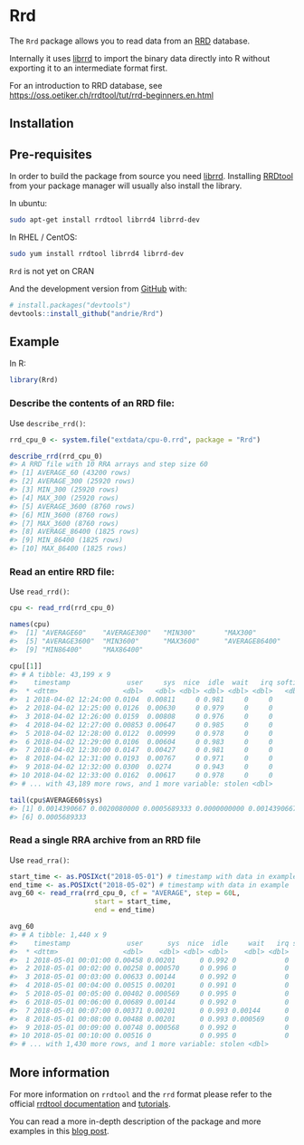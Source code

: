 
<!-- README.md is generated from README.Rmd. Please edit that file -->
Rrd
===

The `Rrd` package allows you to read data from an [RRD](http://oss.oetiker.ch/rrdtool/) database.

Internally it uses [librrd](http://oss.oetiker.ch/rrdtool/doc/librrd.en.html) to import the binary data directly into R without exporting it to an intermediate format first.

For an introduction to RRD database, see <https://oss.oetiker.ch/rrdtool/tut/rrd-beginners.en.html>

Installation
------------

Pre-requisites
--------------

In order to build the package from source you need [librrd](http://oss.oetiker.ch/rrdtool/doc/librrd.en.html). Installing [RRDtool](http://oss.oetiker.ch/rrdtool/) from your package manager will usually also install the library.

In ubuntu:

``` sh
sudo apt-get install rrdtool librrd4 librrd-dev
```

In RHEL / CentOS:

``` sh
sudo yum install rrdtool librrd4 librrd-dev
```

`Rrd` is not yet on CRAN

And the development version from [GitHub](https://github.com/) with:

``` r
# install.packages("devtools")
devtools::install_github("andrie/Rrd")
```

Example
-------

In R:

``` r
library(Rrd)
```

### Describe the contents of an RRD file:

Use `describe_rrd()`:

``` r
rrd_cpu_0 <- system.file("extdata/cpu-0.rrd", package = "Rrd")

describe_rrd(rrd_cpu_0)
#> A RRD file with 10 RRA arrays and step size 60
#> [1] AVERAGE_60 (43200 rows)
#> [2] AVERAGE_300 (25920 rows)
#> [3] MIN_300 (25920 rows)
#> [4] MAX_300 (25920 rows)
#> [5] AVERAGE_3600 (8760 rows)
#> [6] MIN_3600 (8760 rows)
#> [7] MAX_3600 (8760 rows)
#> [8] AVERAGE_86400 (1825 rows)
#> [9] MIN_86400 (1825 rows)
#> [10] MAX_86400 (1825 rows)
```

### Read an entire RRD file:

Use `read_rrd()`:

``` r
cpu <- read_rrd(rrd_cpu_0)

names(cpu)
#>  [1] "AVERAGE60"    "AVERAGE300"   "MIN300"       "MAX300"      
#>  [5] "AVERAGE3600"  "MIN3600"      "MAX3600"      "AVERAGE86400"
#>  [9] "MIN86400"     "MAX86400"

cpu[[1]]
#> # A tibble: 43,199 x 9
#>    timestamp              user     sys  nice  idle  wait   irq softirq
#>  * <dttm>                <dbl>   <dbl> <dbl> <dbl> <dbl> <dbl>   <dbl>
#>  1 2018-04-02 12:24:00 0.0104  0.00811     0 0.981     0     0       0
#>  2 2018-04-02 12:25:00 0.0126  0.00630     0 0.979     0     0       0
#>  3 2018-04-02 12:26:00 0.0159  0.00808     0 0.976     0     0       0
#>  4 2018-04-02 12:27:00 0.00853 0.00647     0 0.985     0     0       0
#>  5 2018-04-02 12:28:00 0.0122  0.00999     0 0.978     0     0       0
#>  6 2018-04-02 12:29:00 0.0106  0.00604     0 0.983     0     0       0
#>  7 2018-04-02 12:30:00 0.0147  0.00427     0 0.981     0     0       0
#>  8 2018-04-02 12:31:00 0.0193  0.00767     0 0.971     0     0       0
#>  9 2018-04-02 12:32:00 0.0300  0.0274      0 0.943     0     0       0
#> 10 2018-04-02 12:33:00 0.0162  0.00617     0 0.978     0     0       0
#> # ... with 43,189 more rows, and 1 more variable: stolen <dbl>

tail(cpu$AVERAGE60$sys)
#> [1] 0.0014390667 0.0020080000 0.0005689333 0.0000000000 0.0014390667
#> [6] 0.0005689333
```

### Read a single RRA archive from an RRD file

Use `read_rra()`:

``` r
start_time <- as.POSIXct("2018-05-01") # timestamp with data in example
end_time <- as.POSIXct("2018-05-02") # timestamp with data in example
avg_60 <- read_rra(rrd_cpu_0, cf = "AVERAGE", step = 60L, 
                     start = start_time, 
                     end = end_time)

avg_60
#> # A tibble: 1,440 x 9
#>    timestamp              user      sys  nice  idle     wait   irq softirq
#>  * <dttm>                <dbl>    <dbl> <dbl> <dbl>    <dbl> <dbl>   <dbl>
#>  1 2018-05-01 00:01:00 0.00458 0.00201      0 0.992 0            0       0
#>  2 2018-05-01 00:02:00 0.00258 0.000570     0 0.996 0            0       0
#>  3 2018-05-01 00:03:00 0.00633 0.00144      0 0.992 0            0       0
#>  4 2018-05-01 00:04:00 0.00515 0.00201      0 0.991 0            0       0
#>  5 2018-05-01 00:05:00 0.00402 0.000569     0 0.995 0            0       0
#>  6 2018-05-01 00:06:00 0.00689 0.00144      0 0.992 0            0       0
#>  7 2018-05-01 00:07:00 0.00371 0.00201      0 0.993 0.00144      0       0
#>  8 2018-05-01 00:08:00 0.00488 0.00201      0 0.993 0.000569     0       0
#>  9 2018-05-01 00:09:00 0.00748 0.000568     0 0.992 0            0       0
#> 10 2018-05-01 00:10:00 0.00516 0            0 0.995 0            0       0
#> # ... with 1,430 more rows, and 1 more variable: stolen <dbl>
```

More information
----------------

For more information on `rrdtool` and the `rrd` format please refer to the official [rrdtool documentation](http://oss.oetiker.ch/rrdtool/doc/index.en.html) and [tutorials](http://oss.oetiker.ch/rrdtool/tut/index.en.html).

You can read a more in-depth description of the package and more examples in this [blog post](http://plamendimitrov.net/blog/2014/08/09/r-package-for-working-with-rrd-files/).

